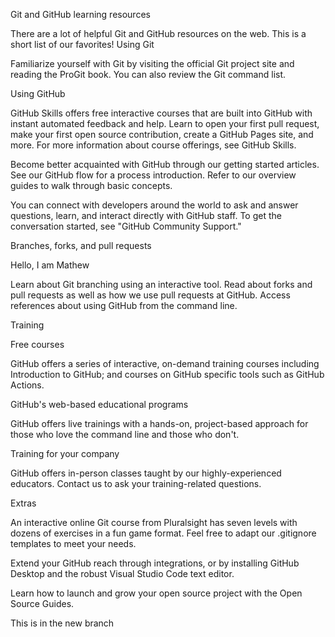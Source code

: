 Git and GitHub learning resources

There are a lot of helpful Git and GitHub resources on the web. 
This is a short list of our favorites!
Using Git

Familiarize yourself with Git by visiting the official Git project site and 
reading the ProGit book. You can also review the Git command list.

Using GitHub

GitHub Skills offers free interactive courses that are built into GitHub with 
instant automated feedback and help. Learn to open your first pull request, make 
your first open source contribution, create a GitHub Pages site, and more. For 
more information about course offerings, see GitHub Skills.

Become better acquainted with GitHub through our getting started articles. See 
our GitHub flow for a process introduction. Refer to our overview guides to walk 
through basic concepts.

You can connect with developers around the world to ask and answer questions, 
learn, and interact directly with GitHub staff. To get the conversation started, 
see "GitHub Community Support."

Branches, forks, and pull requests

Hello, I am Mathew

Learn about Git branching using an interactive tool. Read about forks and pull 
requests as well as how we use pull requests at GitHub. Access references about 
using GitHub from the command line.

Training

Free courses

GitHub offers a series of interactive, on-demand training courses including 
Introduction to GitHub; and courses on GitHub specific tools such as GitHub 
Actions.

GitHub's web-based educational programs

GitHub offers live trainings with a hands-on, project-based approach for those 
who love the command line and those who don't.

Training for your company

GitHub offers in-person classes taught by our highly-experienced educators. 
Contact us to ask your training-related questions.

Extras

An interactive online Git course from Pluralsight has seven levels with dozens 
of exercises in a fun game format. Feel free to adapt our .gitignore templates 
to meet your needs.

Extend your GitHub reach through integrations, or by installing GitHub Desktop 
and the robust Visual Studio Code text editor.

Learn how to launch and grow your open source project with the Open Source 
Guides.

This is in the new branch

